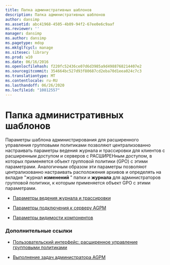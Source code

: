 ```yaml
---
title: Папка административных шаблонов
description: Папка административных шаблонов
author: dansimp
ms.assetid: abc41968-4505-4b09-94f2-67ee0e6c9aaf
ms.reviewer: ''
manager: dansimp
ms.author: dansimp
ms.pagetype: mdop
ms.mktglfcycl: manage
ms.sitesec: library
ms.prod: w10
ms.date: 06/16/2016
ms.openlocfilehash: f220fc52436ce07d6d3985a9d4988768214407e2
ms.sourcegitcommit: 354664bc527d93f80687cd2eba70d1eea024c7c3
ms.translationtype: MT
ms.contentlocale: ru-RU
ms.lasthandoff: 06/26/2020
ms.locfileid: "10812557"
---
```

# Папка административных шаблонов


Параметры шаблона администрирования для расширенного управления групповыми политиками позволяют централизованно настраивать параметры ведения журнала и трассировки для клиентов с расширенным доступом и серверов с РАСШИРЕНным доступом, в которых применяется объект групповой политики (GPO) с этими параметрами. Аналогичным образом эти параметры позволяют централизованно настраивать расположения архивов и определять на вкладке "журнал **изменений** " папки и **журнала** для администраторов групповой политики, к которым применяется объект GPO с этими параметрами.

-   [Параметры ведения журнала и трассировки](logging-and-tracing-settings-agpm40.md)

-   [Параметры подключения к серверу AGPM](agpm-server-connection-settings-agpm40.md)

-   [Параметры видимости компонентов](feature-visibility-settings-agpm40.md)

### Дополнительные ссылки

-   [Пользовательский интерфейс: расширенное управление групповыми политиками](user-interface-advanced-group-policy-management-agpm40.md)

-   [Выполнение задач администратора AGPM](performing-agpm-administrator-tasks-agpm40.md)

 

 





